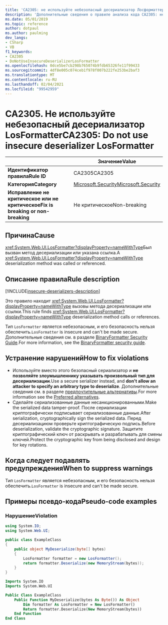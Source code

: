 ```yaml
---
title: 'CA2305: не используйте небезопасный десериализатор Лосформаттер (анализ кода)'
description: 'Дополнительные сведения о правиле анализа кода CA2305: не используйте небезопасный десериализатор Лосформаттер'
ms.date: 05/01/2019
ms.topic: reference
author: dotpaul
ms.author: paulming
dev_langs:
- CSharp
- VB
f1_keywords:
- CA2305
- DoNotUseInsecureDeserializerLosFormatter
ms.openlocfilehash: 0dce5be7cb298b765074b9fdb65326fe11f99433
ms.sourcegitcommit: 4df8e005c074ceb1f978f007b222fe253be2baf3
ms.translationtype: MT
ms.contentlocale: ru-RU
ms.lasthandoff: 02/04/2021
ms.locfileid: "99542959"
---
```

# <a name="ca2305-do-not-use-insecure-deserializer-losformatter"></a><span data-ttu-id="016f6-103">CA2305. Не используйте небезопасный десериализатор LosFormatter</span><span class="sxs-lookup"><span data-stu-id="016f6-103">CA2305: Do not use insecure deserializer LosFormatter</span></span>

| | <span data-ttu-id="016f6-104">Значение</span><span class="sxs-lookup"><span data-stu-id="016f6-104">Value</span></span> |
|-|-|
| <span data-ttu-id="016f6-105">**Идентификатор правила**</span><span class="sxs-lookup"><span data-stu-id="016f6-105">**Rule ID**</span></span> |<span data-ttu-id="016f6-106">CA2305</span><span class="sxs-lookup"><span data-stu-id="016f6-106">CA2305</span></span>|
| <span data-ttu-id="016f6-107">**Категория**</span><span class="sxs-lookup"><span data-stu-id="016f6-107">**Category**</span></span> |[<span data-ttu-id="016f6-108">Microsoft.Security</span><span class="sxs-lookup"><span data-stu-id="016f6-108">Microsoft.Security</span></span>](security-warnings.md)|
| <span data-ttu-id="016f6-109">**Исправление не критическое или не критическое**</span><span class="sxs-lookup"><span data-stu-id="016f6-109">**Fix is breaking or non-breaking**</span></span> |<span data-ttu-id="016f6-110">Не критическое</span><span class="sxs-lookup"><span data-stu-id="016f6-110">Non-breaking</span></span>|

## <a name="cause"></a><span data-ttu-id="016f6-111">Причина</span><span class="sxs-lookup"><span data-stu-id="016f6-111">Cause</span></span>

<span data-ttu-id="016f6-112"><xref:System.Web.UI.LosFormatter?displayProperty=nameWithType>Был вызван метод десериализации или указана ссылка.</span><span class="sxs-lookup"><span data-stu-id="016f6-112">A <xref:System.Web.UI.LosFormatter?displayProperty=nameWithType> deserialization method was called or referenced.</span></span>

## <a name="rule-description"></a><span data-ttu-id="016f6-113">Описание правила</span><span class="sxs-lookup"><span data-stu-id="016f6-113">Rule description</span></span>

[!INCLUDE[insecure-deserializers-description](~/includes/code-analysis/insecure-deserializers-description.md)]

<span data-ttu-id="016f6-114">Это правило находит <xref:System.Web.UI.LosFormatter?displayProperty=nameWithType> вызовы метода десериализации или ссылки.</span><span class="sxs-lookup"><span data-stu-id="016f6-114">This rule finds <xref:System.Web.UI.LosFormatter?displayProperty=nameWithType> deserialization method calls or references.</span></span>

<span data-ttu-id="016f6-115">Тип `LosFormatter` является небезопасным, и его безопасность нельзя обеспечить.</span><span class="sxs-lookup"><span data-stu-id="016f6-115">`LosFormatter` is insecure and can't be made secure.</span></span> <span data-ttu-id="016f6-116">Дополнительные сведения см. в разделе [BinaryFormatter Security Guide](../../../standard/serialization/binaryformatter-security-guide.md).</span><span class="sxs-lookup"><span data-stu-id="016f6-116">For more information, see the [BinaryFormatter security guide](../../../standard/serialization/binaryformatter-security-guide.md).</span></span>

## <a name="how-to-fix-violations"></a><span data-ttu-id="016f6-117">Устранение нарушений</span><span class="sxs-lookup"><span data-stu-id="016f6-117">How to fix violations</span></span>

- <span data-ttu-id="016f6-118">Используйте вместо этого безопасный сериализатор и **не позволяйте злоумышленнику указывать произвольный тип для десериализации**.</span><span class="sxs-lookup"><span data-stu-id="016f6-118">Use a secure serializer instead, and **don't allow an attacker to specify an arbitrary type to deserialize**.</span></span> <span data-ttu-id="016f6-119">Дополнительные сведения см. в разделе [предпочтительные альтернативы](../../../standard/serialization/binaryformatter-security-guide.md#preferred-alternatives).</span><span class="sxs-lookup"><span data-stu-id="016f6-119">For more information see the [Preferred alternatives](../../../standard/serialization/binaryformatter-security-guide.md#preferred-alternatives).</span></span>
- <span data-ttu-id="016f6-120">Сделайте сериализованные данные несанкционированными.</span><span class="sxs-lookup"><span data-stu-id="016f6-120">Make the serialized data tamper-proof.</span></span> <span data-ttu-id="016f6-121">После сериализации криптографически подписывает сериализованные данные.</span><span class="sxs-lookup"><span data-stu-id="016f6-121">After serialization, cryptographically sign the serialized data.</span></span> <span data-ttu-id="016f6-122">Перед десериализациюм проверьте криптографическую подпись.</span><span class="sxs-lookup"><span data-stu-id="016f6-122">Before deserialization, validate the cryptographic signature.</span></span> <span data-ttu-id="016f6-123">Защитите криптографический ключ от раскрывать и разрабатывать для смены ключей.</span><span class="sxs-lookup"><span data-stu-id="016f6-123">Protect the cryptographic key from being disclosed and design for key rotations.</span></span>

## <a name="when-to-suppress-warnings"></a><span data-ttu-id="016f6-124">Когда следует подавлять предупреждения</span><span class="sxs-lookup"><span data-stu-id="016f6-124">When to suppress warnings</span></span>

<span data-ttu-id="016f6-125">Тип `LosFormatter` является небезопасным, и его безопасность нельзя обеспечить.</span><span class="sxs-lookup"><span data-stu-id="016f6-125">`LosFormatter` is insecure and can't be made secure.</span></span>

## <a name="pseudo-code-examples"></a><span data-ttu-id="016f6-126">Примеры псевдо-кода</span><span class="sxs-lookup"><span data-stu-id="016f6-126">Pseudo-code examples</span></span>

### <a name="violation"></a><span data-ttu-id="016f6-127">Нарушение</span><span class="sxs-lookup"><span data-stu-id="016f6-127">Violation</span></span>

```csharp
using System.IO;
using System.Web.UI;

public class ExampleClass
{
    public object MyDeserialize(byte[] bytes)
    {
        LosFormatter formatter = new LosFormatter();
        return formatter.Deserialize(new MemoryStream(bytes));
    }
}
```

```vb
Imports System.IO
Imports System.Web.UI

Public Class ExampleClass
    Public Function MyDeserialize(bytes As Byte()) As Object
        Dim formatter As LosFormatter = New LosFormatter()
        Return formatter.Deserialize(New MemoryStream(bytes))
    End Function
End Class
```
